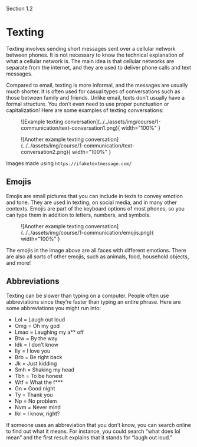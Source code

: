 Section 1.2

# Texting

Texting involves sending short messages sent over a cellular network between phones. It is not necessary to know the technical explanation of what a cellular network is. The main idea is that cellular networks are separate from the internet, and they are used to deliver phone calls and text messages.

Compared to email, texting is more informal, and the messages are usually much shorter. It is often used for casual types of conversations such as those between family and friends. Unlike email, texts don’t usually have a formal structure. You don’t even need to use proper punctuation or capitalization! Here are some examples of texting conversations:

<figure markdown="span">
    ![Example texting conversation](../../assets/img/course/1-communication/text-conversation1.png){ width="100%" }
</figure>

<figure markdown="span">
    ![Another example texting conversation](../../assets/img/course/1-communication/text-conversation2.png){ width="100%" }
</figure>

Images made using `https://ifaketextmessage.com/`

## Emojis

Emojis are small pictures that you can include in texts to convey emotion and tone. They are used in texting, on social media, and in many other contexts. Emojis are part of the keyboard options of most phones, so you can type them in addition to letters, numbers, and symbols.

<figure markdown="span">
    ![Another example texting conversation](../../assets/img/course/1-communication/emojis.png){ width="100%" }
</figure>

The emojis in the image above are all faces with different emotions. There are also all sorts of other emojis, such as animals, food, household objects, and more!

## Abbreviations

Texting can be slower than typing on a computer. People often use abbreviations since they’re faster than typing an entire phrase. Here are some abbreviations you might run into:

- Lol = Laugh out loud
- Omg = Oh my god
- Lmao = Laughing my a\*\* off
- Btw = By the way
- Idk = I don’t know
- Ily = I love you
- Brb = Be right back
- Jk = Just kidding
- Smh = Shaking my head
- Tbh = To be honest
- Wtf = What the f\*\*\*
- Gn = Good night
- Ty = Thank you
- Np = No problem
- Nvm = Never mind
- Ikr = I know, right?

If someone uses an abbreviation that you don’t know, you can search online to find out what it means. For instance, you could search “what does lol mean” and the first result explains that it stands for “laugh out loud.”
